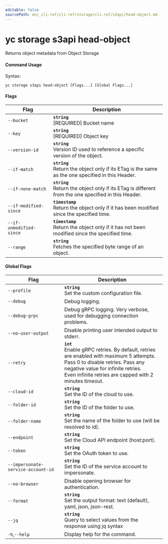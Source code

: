 ```yaml
---
editable: false
sourcePath: en/_cli-ref/cli-ref/storage/cli-ref/s3api/head-object.md
---
```


# yc storage s3api head-object

Returns object metadata from Object Storage

#### Command Usage

Syntax: 

`yc storage s3api head-object [Flags...] [Global Flags...]`

#### Flags

| Flag | Description |
|----|----|
|`--bucket`|<b>`string`</b><br/>[REQUIRED] Bucket name|
|`--key`|<b>`string`</b><br/>[REQUIRED] Object key|
|`--version-id`|<b>`string`</b><br/>Version ID used to reference a specific version of the object.|
|`--if-match`|<b>`string`</b><br/>Return the object only if its ETag is the same as the one specified in this Header.|
|`--if-none-match`|<b>`string`</b><br/>Return the object only if its ETag is different from the one specified in this Header.|
|`--if-modified-since`|<b>`timestamp`</b><br/>Return the object only if it has been modified since the specified time.|
|`--if-unmodified-since`|<b>`timestamp`</b><br/>Return the object only if it has not been modified since the specified time.|
|`--range`|<b>`string`</b><br/>Fetches the specified byte range of an object.|

#### Global Flags

| Flag | Description |
|----|----|
|`--profile`|<b>`string`</b><br/>Set the custom configuration file.|
|`--debug`|Debug logging.|
|`--debug-grpc`|Debug gRPC logging. Very verbose, used for debugging connection problems.|
|`--no-user-output`|Disable printing user intended output to stderr.|
|`--retry`|<b>`int`</b><br/>Enable gRPC retries. By default, retries are enabled with maximum 5 attempts.<br/>Pass 0 to disable retries. Pass any negative value for infinite retries.<br/>Even infinite retries are capped with 2 minutes timeout.|
|`--cloud-id`|<b>`string`</b><br/>Set the ID of the cloud to use.|
|`--folder-id`|<b>`string`</b><br/>Set the ID of the folder to use.|
|`--folder-name`|<b>`string`</b><br/>Set the name of the folder to use (will be resolved to id).|
|`--endpoint`|<b>`string`</b><br/>Set the Cloud API endpoint (host:port).|
|`--token`|<b>`string`</b><br/>Set the OAuth token to use.|
|`--impersonate-service-account-id`|<b>`string`</b><br/>Set the ID of the service account to impersonate.|
|`--no-browser`|Disable opening browser for authentication.|
|`--format`|<b>`string`</b><br/>Set the output format: text (default), yaml, json, json-rest.|
|`--jq`|<b>`string`</b><br/>Query to select values from the response using jq syntax|
|`-h`,`--help`|Display help for the command.|
